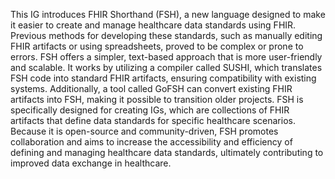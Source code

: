 This IG introduces FHIR Shorthand (FSH), a new language designed to make it easier to create and manage healthcare data standards using FHIR. Previous methods for developing these standards, such as manually editing FHIR artifacts or using spreadsheets, proved to be complex or prone to errors. FSH offers a simpler, text-based approach that is more user-friendly and scalable. It works by utilizing a compiler called SUSHI, which translates FSH code into standard FHIR artifacts, ensuring compatibility with existing systems. Additionally, a tool called GoFSH can convert existing FHIR artifacts into FSH, making it possible to transition older projects. FSH is specifically designed for creating IGs, which are collections of FHIR artifacts that define data standards for specific healthcare scenarios. Because it is open-source and community-driven, FSH promotes collaboration and aims to increase the accessibility and efficiency of defining and managing healthcare data standards, ultimately contributing to improved data exchange in healthcare.
